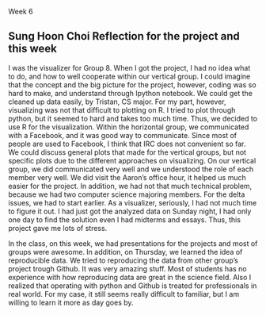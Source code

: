 Week 6

Sung Hoon Choi
Reflection for the project and this week
-------------------------------------------------------------------------------------------------------
I was the visualizer for Group 8. When I got the project, I had no idea what to do, and how to well cooperate within our vertical group. I could imagine that the concept and the big picture for the project, however, coding was so hard to make, and understand through Ipython notebook. We could get the cleaned up data easily, by Tristan, CS major. For my part, however, visualizing was not that difficult to plotting on R. I tried to plot through python, but it seemed to hard and takes too much time. Thus, we decided to use R for the visualization. Within the horizontal group, we communicated with a Facebook, and it was good way to communicate. Since most of people are used to Facebook, I think that IRC does not convenient so far. We could discuss general plots that made for the vertical groups, but not specific plots due to the different approaches on visualizing. On our vertical group, we did communicated very well and we understood the role of each member very well. We did visit the Aaron’s office hour, it helped us much easier for the project. In addition, we had not that much technical problem, because we had two computer science majoring members. For the delta issues, we had to start earlier. As a visualizer, seriously, I had not much time to figure it out. I had just got the analyzed data on Sunday night, I had only one day to find the solution even I had midterms and essays. Thus, this project gave me lots of stress.

In the class, on this week, we had presentations for the projects and most of groups were awesome. In addition, on Thursday, we learned the idea of reproducible data. We tried to reproducing the data from other group’s project trough Github. It was very amazing stuff. Most of students has no experience with how reproducing data are great in the science field. Also I realized that operating with python and Github is treated for professionals in real world. For my case, it still seems really difficult to familiar, but I am willing to learn it more as day goes by.  
